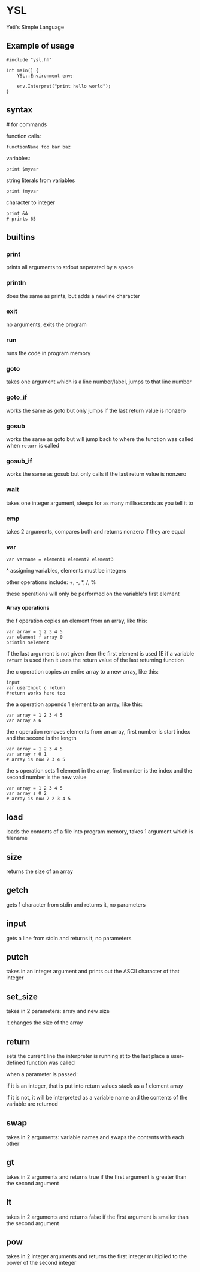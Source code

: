 # YSL

Yeti's Simple Language

## Example of usage
```
#include "ysl.hh"

int main() {
	YSL::Environment env;

	env.Interpret("print hello world");
}
```

## syntax
\# for commands

function calls:

```
functionName foo bar baz
```

variables:

```
print $myvar
```

string literals from variables
```
print !myvar
```

character to integer
```
print &A
# prints 65
```

## builtins

### print
prints all arguments to stdout seperated by a space

### println
does the same as prints, but adds a newline character

### exit
no arguments, exits the program

### run
runs the code in program memory

### goto
takes one argument which is a line number/label, jumps to that line number

### goto_if
works the same as goto but only jumps if the last return value is nonzero

### gosub
works the same as goto but will jump back to where the function was called when `return` is called

### gosub_if
works the same as gosub but only calls if the last return value is nonzero

### wait
takes one integer argument, sleeps for as many milliseconds as you tell it to

### cmp
takes 2 arguments, compares both and returns nonzero if they are equal

### var
```
var varname = element1 element2 element3
```
^ assigning variables, elements must be integers

other operations include: +, -, *, /, %

these operations will only be performed on the variable's first element

#### Array operations
the f operation copies an element from an array, like this:
```
var array = 1 2 3 4 5
var element f array 0
println $element
```
if the last argument is not given then the first element is used
[E
if a variable `return` is used then it uses the return value of the last returning function

the c operation copies an entire array to a new array, like this:
```
input
var userInput c return
#return works here too
```

the a operation appends 1 element to an array, like this:
```
var array = 1 2 3 4 5
var array a 6
```

the r operation removes elements from an array, first number is start index and the second is the length
```
var array = 1 2 3 4 5
var array r 0 1
# array is now 2 3 4 5
```

the s operation sets 1 element in the array, first number is the index and the second number is the new value
```
var array = 1 2 3 4 5
var array s 0 2
# array is now 2 2 3 4 5
```

## load
loads the contents of a file into program memory, takes 1 argument which is filename

## size
returns the size of an array

## getch
gets 1 character from stdin and returns it, no parameters

## input
gets a line from stdin and returns it, no parameters

## putch
takes in an integer argument and prints out the ASCII character of that integer

## set_size
takes in 2 parameters: array and new size

it changes the size of the array

## return
sets the current line the interpreter is running at to the last place a user-defined function was called

when a parameter is passed:

if it is an integer, that is put into return values stack as a 1 element array

if it is not, it will be interpreted as a variable name and the contents of the variable are returned

## swap
takes in 2 arguments: variable names and swaps the contents with each other

## gt
takes in 2 arguments and returns true if the first argument is greater than the second argument

## lt
takes in 2 arguments and returns false if the first argument is smaller than the second argument

## pow
takes in 2 integer arguments and returns the first integer multiplied to the power of the second integer
